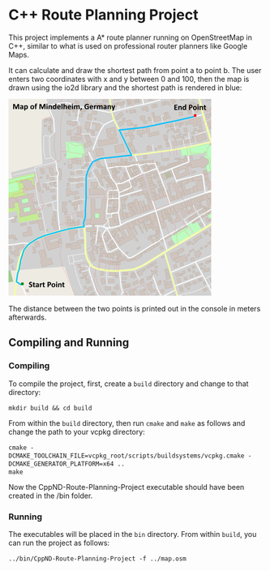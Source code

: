 # C++ Route Planning Project 



This project implements a A* route planner running on OpenStreetMap in C++, similar to what is used on professional router planners like Google Maps. 

It can calculate and draw the shortest path from point a to point b. The user enters two coordinates with x and y between 0 and 100, then the map is drawn using the io2d library and the shortest path is rendered in blue:


![](./images/map.png)


The distance between the two points is printed out in the console in meters afterwards.



## Compiling and Running

### Compiling

To compile the project, first, create a `build` directory and change to that directory:

```
mkdir build && cd build
```
From within the `build` directory, then run `cmake` and `make` as follows and change the path to your vcpkg directory:
```
cmake -DCMAKE_TOOLCHAIN_FILE=vcpkg_root/scripts/buildsystems/vcpkg.cmake -DCMAKE_GENERATOR_PLATFORM=x64 ..
make
```
Now the CppND-Route-Planning-Project executable should have been created in the /bin folder.


### Running

The executables will be placed in the `bin` directory. From within `build`, you can run the project as follows:
```
../bin/CppND-Route-Planning-Project -f ../map.osm
```
